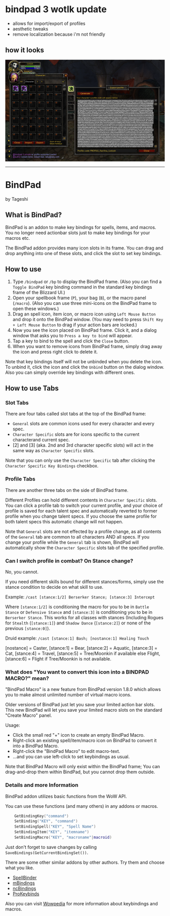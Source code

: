 # bindpad 3 wotlk update
- allows for import/export of profiles
- aesthetic tweaks
- remove localization because i'm not friendly

## how it looks

<img src="https://raw.githubusercontent.com/GENESISHASH/bindpad3/master/readme.png">

---

# BindPad

by Tageshi

## What is BindPad?

BindPad is an addon to make key bindings for spells, items, and macros.
You no longer need actionbar slots just to make key bindings for your macros etc.

The BindPad addon provides many icon slots in its frame. You can drag and drop
anything into one of these slots, and click the slot to set key bindings.

## How to use

1. Type `/bindpad` or `/bp` to display the BindPad frame.
(Also you can find a `Toggle BindPad` key binding command in the standard
key bindings frame of the Blizzard UI.)
2. Open your spellbook frame (`P`), your bag (`B`), or the macro panel (`/macro`).
(Also you can use three mini-icons on the BindPad frame to open these windows.)
3. Drag an spell icon, item icon, or macro icon using `Left Mouse Button` and
drop it onto the BindPad window.
(You may need to press `Shift Key + Left Mouse Button` to drag if your action bars are locked.)
4. Now you see the icon placed on BindPad frame. Click it,
and a dialog window that asks you to `Press a key to bind` will appear.
5. Tap a key to bind to the spell and click the `Close` button.
6. When you want to remove icons from BindPad frame, simply drag away the icon
and press right click to delete it.

Note that key bindings itself will not be unbinded when you delete the icon.
To unbind it, click the icon and click the `Unbind` button on the dialog window.
Also you can simply override key bindings with different ones.

## How to use Tabs

### Slot Tabs

There are four tabs called slot tabs at the top of the BindPad frame:

* `General` slots are common icons used for every character and every spec.
* `Character Specific` slots are for icons specific to the current characterand current spec.
* [2] and [3] (aka. 2nd and 3rd character specific slots) will act
in the same way as `Character Specific` slots.

Note that you can only use the `Character Specific` tab after clicking
the `Character Specific Key Bindings` checkbox.

### Profile Tabs

There are another three tabs on the side of BindPad frame.

Different Profiles can hold different contents in `Character Specific` slots.
You can click a profile tab to switch your current profile, and your choice of
profile is saved for each talent spec and automatically reverted to former
profile when you change talent specs. If you choose the same profile for both
talent specs this automatic change will not happen.

Note that `General` slots are not effected by a profile change, as all
contents of the `General` tab are common to all characters AND all specs.
If you change your profile while the `General` tab is shown,
BindPad will automatically show the `Character Specific` slots tab of
the specified profile.

### Can I switch profile in combat? On Stance change?

No, you cannot.

If you need different skills bound for different stances/forms,
simply use the stance condition to decide on what skill to use.

Example: `/cast [stance:1/2] Berserker Stance; [stance:3] Intercept`

Where `[stance:1/2]` is conditioning the macro for you to be in `Battle Stance`
or `Defensive Stance` and `[stance:3]` is conditioning you to be in `Berserker Stance`.
This works for all classes with stances (Including Rogues for `Stealth` (`[stance:1]`)
and `Shadow Dance` (`[stance:2]`) or none of the previous `[stance:0]`).

Druid example: `/cast [stance:1] Bash; [nostance:1] Healing Touch`

[nostance] = Caster, [stance:1] = Bear, [stance:2] = Aquatic, [stance:3] = Cat,
[stance:4] = Travel, [stance:5] = Tree/Moonkin if available else Flight,
[stance:6] = Flight if Tree/Moonkin is not available.

### What does "You want to convert this icon into a BINDPAD MACRO?" mean?

"BindPad Macro" is a new feature from BindPad version 1.8.0 which allows you to make almost unlimited number of virtual macro icons.

Older versions of BindPad just let you save your limited action bar slots.
This new BindPad will let you save your limited macro slots on the standard "Create Macro" panel.

Usage:

* Click the small red "+" icon to create an empty BindPad Macro.
* Right-click an existing spell/item/macro icon on BindPad to convert it into a BindPad Macro.
* Right-click the "BindPad Macro" to edit macro-text.
* ...and you can use left-click to set keybindings as usual.

Note that BindPad Macro will only exist within the BindPad frame;
You can drag-and-drop them within BindPad, but you cannot drop them outside.

### Details and more Information

BindPad addon utilizes basic functions from the WoW API.

You can use these functions (and many others) in any addons or macros.

```lua
    GetBindingKey("command")
    SetBinding("KEY", "command")
    SetBindingSpell("KEY", "Spell Name")
    SetBindingItem("KEY", "itemname")
    SetBindingMacro("KEY", "macroname"|macroid)
```

Just don't forget to save changes by calling `SaveBindings(GetCurrentBindingSet())`.

There are some other similar addons by other authors.
Try them and choose what you like.

* [SpellBinder](https://www.wowinterface.com/downloads/info5614-SpellBinder.html)
* [mBindings](https://www.wowinterface.com/downloads/info11614-2.html)
* [ncBindings](https://www.wowinterface.com/downloads/fileinfo.php?id=15270)
* [ProKeybinds](https://www.wowinterface.com/downloads/fileinfo.php?id=18841)

Also you can visit [Wowpedia](https://wow.gamepedia.com/Making_a_macro) for more information about keybindings and macros.
